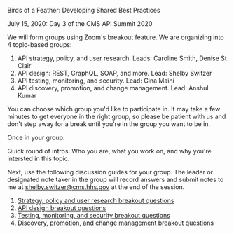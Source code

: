 Birds of a Feather: Developing Shared Best Practices

July 15, 2020: Day 3 of the CMS API Summit 2020

We will form groups using Zoom's breakout feature. We are organizing into 4 topic-based groups:

1. API strategy, policy, and user research. Leads: Caroline Smith, Denise St Clair
2. API design: REST, GraphQL, SOAP, and more. Lead: Shelby Switzer
3. API testing, monitoring, and security. Lead: Gina Maini
4. API discovery, promotion, and change management. Lead: Anshul Kumar

You can choose which group you'd like to participate in. It may take a few minutes to get everyone in the right group, so please be patient with us and don't step away for a break until you're in the group you want to be in.

Once in your group:

Quick round of intros: Who you are, what you work on, and why you're intersted in this topic.

Next, use the following discussion guides for your group. The leader or designated note taker in the group will record answers and submit notes to me at shelby.switzer@cms.hhs.gov at the end of the session.

1. [Strategy, policy and user research breakout questions](https://github.com/switzersc-usds/cms-api-framework/blob/master/exercises/birds-of-a-feather-breakouts/strategy-policy-user-research.md)
2. [API design breakout questions](https://github.com/switzersc-usds/cms-api-framework/blob/master/exercises/birds-of-a-feather-breakouts/api-design.md)
3. [Testing, monitoring, and security breakout questions](https://github.com/switzersc-usds/cms-api-framework/blob/master/exercises/birds-of-a-feather-breakouts/strategy-policy-user-research.md)
4. [Discovery, promotion, and change management breakout questions](https://github.com/switzersc-usds/cms-api-framework/blob/master/exercises/birds-of-a-feather-breakouts/discovery-promotion-change-management.md)
